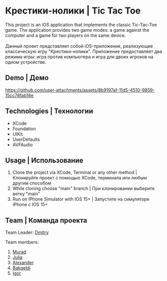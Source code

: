 # Крестики-нолики | Tic Tac Toe
This project is an iOS application that implements the classic Tic-Tac-Toe game. The application provides two game modes: a game against the computer and a game for two players on the same device.
</br></br>
Данный проект представляет собой iOS-приложение, реализующее классическую игру "Крестики-нолики". Приложение предоставляет два режима игры: игра против компьютера и игра для двоих игроков на одном устройстве.

## Demo | Демо
https://github.com/user-attachments/assets/8b9197a1-11d5-4510-9859-15cc78fab18e


## Technologies | Технологии
- XCode
- Foundation
- UIKit
- UserDefaults
- AVFAudio

## Usage | Использование
1. Clone the project via XCode, Terminal or any other method | Клонируйте проект с помощью XCode, терминала или любым другим способом
2. While cloning choose "main" branch | При клонировании выберите ветку "main"
3. Run on IPhone Simulator with IOS 15+ | Запустите на симуляторе iPhone с IOS 15+



## Team | Команда проекта
Team Leader: [Dmitry](https://github.com/Sahadov)
</br>

Team members: 
1. [Murad](https://github.com/muradkv)
2. [Julia](https://github.com/Julia4723)
3. [Alexander](https://github.com/Bokhulenkov)
4. [Bakgeldi](https://github.com/bakgeldia)
5. [Igor](https://github.com/IgorKlevzhits)
